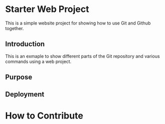 # Starter Web Project 

This is a simple website project for showing how to use Git and Github together.

## Introduction

This is an exmaple to show different parts of the Git repository and various commands using a web project.

## Purpose

## Deployment

# How to Contribute